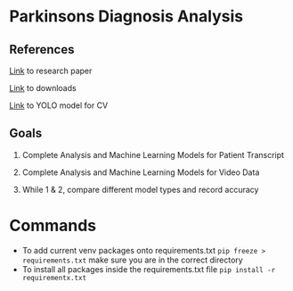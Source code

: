 # Parkinsons Diagnosis Analysis

## References
[Link](https://www.ncbi.nlm.nih.gov/pmc/articles/PMC8904564/) to research paper

[Link](https://figshare.com/articles/dataset/A_public_dataset_of_video_acceleration_and_angular_velocity_in_individuals_with_Parkinson_s_disease_during_the_turning-in-place_task/14984667?file=31324702) to downloads

[Link](https://docs.ultralytics.com/tasks/pose/) to YOLO model for CV

## Goals
1. Complete Analysis and Machine Learning Models for Patient Transcript

2. Complete Analysis and Machine Learning Models for Video Data

3. While 1 & 2, compare different model types and record accuracy

# Commands
* To add current venv packages onto requirements.txt ```pip freeze > requirements.txt``` make sure you are in the correct directory
* To install all packages inside the requirements.txt file ```pip install -r requirementx.txt```
